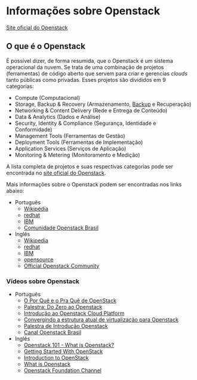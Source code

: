# Informações sobre Openstack

[Site oficial do Openstack](https://www.openstack.org/)

## O que é o Openstack

É possível dizer, de forma resumida, que o Openstack é um sistema operacional da nuvem. Se trata de uma combinação de projetos (ferramentas) de código aberto que servem para criar e gerencias *clouds* tanto públicas como privadas. Esses projetos são divididos em 9 categorias:

* Compute (Computacional)
* Storage, Backup & Recovery (Armazenamento, [Backup](https://pt.wikipedia.org/wiki/C%C3%B3pia_de_seguran%C3%A7a) e Recuperação)
* Networking & Content Delivery (Rede e Entrega de Conteúdo)
* Data & Analytics (Dados e Análise)
* Security, Identity & Compliance (Segurança, Identidade e Conformidade)
* Management Tools (Ferramentas de Gestão)
* Deployment Tools (Ferramentas de Implementação)
* Application Services (Serviços de Aplicação)
* Monitoring & Metering (Monitoramento e Medição)

A lista completa de projetos e suas respectivas categorias pode ser encontrada no [site oficial do Openstack](https://www.openstack.org/software/project-navigator/).

Mais informações sobre o Openstack podem ser encontradas nos links abaixo:

* Português
  * [Wikipédia](https://pt.wikipedia.org/wiki/Openstack)
  * [redhat](https://www.redhat.com/pt-br/topics/openstack)
  * [IBM](https://www.ibm.com/developerworks/br/cloud/library/cl-openstack-cloud/index.html)
  * [Comunidade Openstack Brasil](http://www.openstackbr.com.br/)
* Inglês
  * [Wikipedia](https://en.wikipedia.org/wiki/OpenStack)
  * [redhat](https://www.redhat.com/en/topics/openstack)
  * [IBM](https://www.ibm.com/blogs/cloud-computing/2014/08/quick-overview-openstack-technology/)
  * [opensource](https://opensource.com/resources/what-is-openstack)
  * [Official Openstack Community](https://www.openstack.org/community/)
  
### Vídeos sobre Openstack

* Português
  * [O Por Quê e o Pra Quê de OpenStack](https://www.youtube.com/watch?v=wDva0EJ7JO0)
  * [Palestra: Do Zero ao Openstack](https://www.youtube.com/watch?v=M8txc5-NGMQ)
  * [Introdução ao Openstack Cloud Platform](https://www.youtube.com/watch?v=7Z1sjc1cXFo)
  * [Convergindo a estrutura atual de virtualização para Openstack](https://www.youtube.com/watch?v=_B--i9j4LjM)
  * [Palestra de Introdução Openstack](https://www.youtube.com/watch?v=SlXT41hrGMM)
  * [Canal Openstack Brasil](https://www.youtube.com/channel/UC4bH5DEz_c_syBrosklnknQ/videos)
* Inglês
  * [Openstack 101 - What is Openstack?](https://www.youtube.com/watch?v=Qz5gyDenqTI)
  * [Getting Started With OpenStack](https://www.youtube.com/watch?v=-xsvYo0_cZg)
  * [Introduction to OpenStack](https://www.youtube.com/watch?v=idyiZAz1PK8)
  * [What is Openstack](https://www.youtube.com/watch?v=Kfj5XiNdJN0)
  * [Openstack Foundation Channel](https://www.youtube.com/channel/UCQ74G2gKXdpwZkXEsclzcrA)
